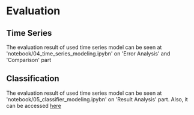 # Evaluation

## Time Series

The evaluation result of used time series model can be seen at 'notebook/04_time_series_modeling.ipybn' on 'Error Analysis' and 'Comparison' part

## Classification

The evaluation result of used time series model can be seen at 'notebook/05_classifier_modeling.ipybn' on 'Result Analysis' part. Also, it can be accessed [here](https://docs.google.com/spreadsheets/d/1Mfy6RO8UkOIkBb8PZ3DVwgrmbsljYUDV7sk34hnDgSQ/edit?usp=sharing)

